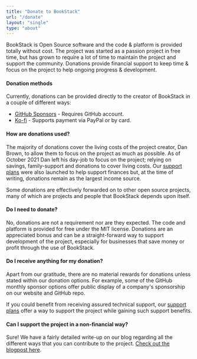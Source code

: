 ```yaml
---
title: "Donate to BookStack"
url: "/donate"
layout: "single"
type: "about"
---
```


BookStack is Open Source software and the code & platform is provided totally without cost.
The project was started as a passion project in free time, but has grown to require a lot of time to maintain the project and support the community.
Donations provide financial support to keep time & focus on the project to help ongoing progress & development.

#### Donation methods

Currently, donations can be provided directly to the creator of BookStack in a couple of different ways:

- [GitHub Sponsors](https://github.com/sponsors/ssddanbrown) - Requires GitHub account.
- [Ko-fi](https://ko-fi.com/ssddanbrown) - Supports payment via PayPal or by card.


#### How are donations used?

The majority of donations cover the living costs of the project creator, Dan Brown, to allow them to focus on the project as much as possible. As of October 2021 Dan left his day-job to focus on the project; relying on savings, family-support and donations to cover living costs. Our [support plans](/support) were also launched to help support finances but, at the time of writing, donations remain as the largest income source.

Some donations are effectively forwarded on to other open source projects, many of which are projects and people that BookStack depends upon itself.

#### Do I need to donate?

No, donations are not a requirement nor are they expected. The code and platform is provided for free under the MIT license.
Donations are an appreciated bonus and can be a straight-forward way to support development of the project, especially for businesses that save money or profit through the use of BookStack.

#### Do I receive anything for my donation?

Apart from our gratitude, there are no material rewards for donations unless stated within our donation options.
For example, some of the GitHub monthly sponsor options offer public display of a company's sponsorship on our website and GitHub repo.

If you could benefit from receiving assured technical support, our [support plans](/support) offer a way to support the project while gaining such support benefits.

#### Can I support the project in a non-financial way?

Sure! We have a fairly detailed write-up on our blog regarding all the different ways that you can contribute to the project.
[Check out the blogpost here](https://www.bookstackapp.com/blog/contributing-to-open-source/).